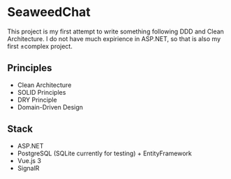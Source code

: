 # SeaweedChat

This project is my first attempt to write something following DDD and Clean Architecture. I do not have much expirience in ASP.NET, so that is also my first ±complex project.

## Principles
- Clean Architecture
- SOLID Principles
- DRY Principle
- Domain-Driven Design

## Stack
- ASP.NET
- PostgreSQL (SQLite currently for testing) + EntityFramework
- Vue.js 3
- SignalR